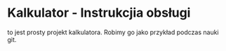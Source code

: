 # Kalkulator - Instrukcjia obsługi
to jest prosty projekt kalkulatora.
Robimy go jako przykład podczas nauki git.
